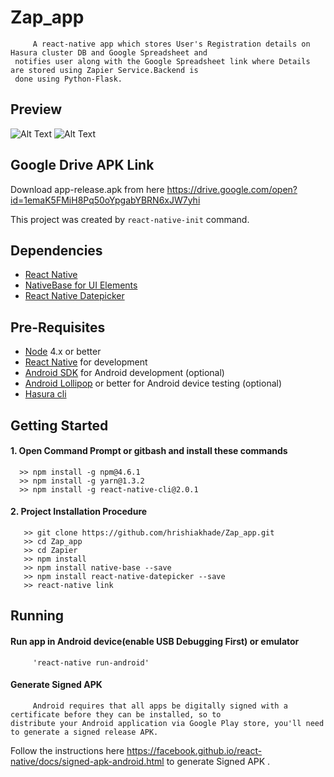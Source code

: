# Zap_app  
         A react-native app which stores User's Registration details on Hasura cluster DB and Google Spreadsheet and 
     notifies user along with the Google Spreadsheet link where Details are stored using Zapier Service.Backend is   
     done using Python-Flask.
## Preview  

![Alt Text](https://i.imgflip.com/23tmt4.gif)
![Alt Text](https://i.imgflip.com/23tn9u.gif) 

## Google Drive APK Link 
   Download app-release.apk from here https://drive.google.com/open?id=1emaK5FMiH8Pq50oYpgabYBRN6xJW7yhi
    
This project was created by `react-native-init` command.
    
## Dependencies
  * [React Native](https://facebook.github.io/react-native/)
  * [NativeBase for UI Elements](https://github.com/GeekyAnts/NativeBase)
  * [React Native Datepicker](https://github.com/xgfe/react-native-datepicker)
 
 ## Pre-Requisites
  * [Node](https://nodejs.org/) 4.x or better  
  * [React Native](http://facebook.github.io/react-native/docs/getting-started.html) for development 
  * [Android SDK](http://facebook.github.io/react-native/docs/getting-started.html) for Android development (optional) 
  * [Android Lollipop](https://www.android.com/versions/lollipop-5-0/) or better for Android device testing (optional) 
  * [Hasura cli](https://docs.hasura.io/0.15/manual/install-hasura-cli.html)
  
 ## Getting Started 
  #### 1. Open Command Prompt or gitbash and install these commands   
      >> npm install -g npm@4.6.1
      >> npm install -g yarn@1.3.2
      >> npm install -g react-native-cli@2.0.1
      
   #### 2. Project Installation Procedure
       >> git clone https://github.com/hrishiakhade/Zap_app.git
       >> cd Zap_app
       >> cd Zapier
       >> npm install  
       >> npm install native-base --save
       >> npm install react-native-datepicker --save
       >> react-native link
       
  ## Running
   ####  Run app in Android device(enable USB Debugging First) or emulator   
         'react-native run-android'
         
   ####  Generate Signed APK 
         Android requires that all apps be digitally signed with a certificate before they can be installed, so to 
    distribute your Android application via Google Play store, you'll need to generate a signed release APK.
   Follow the instructions here https://facebook.github.io/react-native/docs/signed-apk-android.html to generate Signed APK .
  

 

